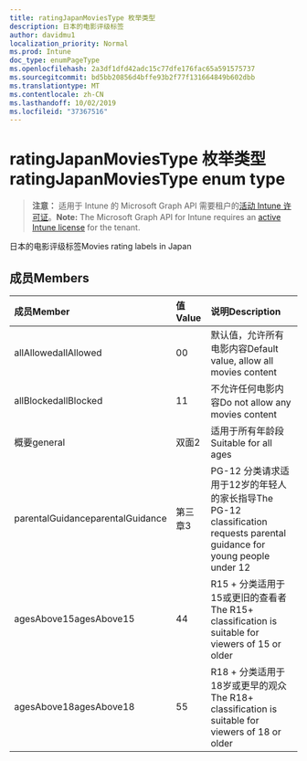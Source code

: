 ```yaml
---
title: ratingJapanMoviesType 枚举类型
description: 日本的电影评级标签
author: davidmu1
localization_priority: Normal
ms.prod: Intune
doc_type: enumPageType
ms.openlocfilehash: 2a3df1dfd42adc15c77dfe176fac65a591575737
ms.sourcegitcommit: bd5bb20856d4bffe93b2f77f131664849b602dbb
ms.translationtype: MT
ms.contentlocale: zh-CN
ms.lasthandoff: 10/02/2019
ms.locfileid: "37367516"
---
```

# <a name="ratingjapanmoviestype-enum-type"></a><span data-ttu-id="df898-103">ratingJapanMoviesType 枚举类型</span><span class="sxs-lookup"><span data-stu-id="df898-103">ratingJapanMoviesType enum type</span></span>

> <span data-ttu-id="df898-104">**注意：** 适用于 Intune 的 Microsoft Graph API 需要租户的[活动 Intune 许可证](https://go.microsoft.com/fwlink/?linkid=839381)。</span><span class="sxs-lookup"><span data-stu-id="df898-104">**Note:** The Microsoft Graph API for Intune requires an [active Intune license](https://go.microsoft.com/fwlink/?linkid=839381) for the tenant.</span></span>

<span data-ttu-id="df898-105">日本的电影评级标签</span><span class="sxs-lookup"><span data-stu-id="df898-105">Movies rating labels in Japan</span></span>

## <a name="members"></a><span data-ttu-id="df898-106">成员</span><span class="sxs-lookup"><span data-stu-id="df898-106">Members</span></span>
|<span data-ttu-id="df898-107">成员</span><span class="sxs-lookup"><span data-stu-id="df898-107">Member</span></span>|<span data-ttu-id="df898-108">值</span><span class="sxs-lookup"><span data-stu-id="df898-108">Value</span></span>|<span data-ttu-id="df898-109">说明</span><span class="sxs-lookup"><span data-stu-id="df898-109">Description</span></span>|
|:---|:---|:---|
|<span data-ttu-id="df898-110">allAllowed</span><span class="sxs-lookup"><span data-stu-id="df898-110">allAllowed</span></span>|<span data-ttu-id="df898-111">0</span><span class="sxs-lookup"><span data-stu-id="df898-111">0</span></span>|<span data-ttu-id="df898-112">默认值，允许所有电影内容</span><span class="sxs-lookup"><span data-stu-id="df898-112">Default value, allow all movies content</span></span>|
|<span data-ttu-id="df898-113">allBlocked</span><span class="sxs-lookup"><span data-stu-id="df898-113">allBlocked</span></span>|<span data-ttu-id="df898-114">1</span><span class="sxs-lookup"><span data-stu-id="df898-114">1</span></span>|<span data-ttu-id="df898-115">不允许任何电影内容</span><span class="sxs-lookup"><span data-stu-id="df898-115">Do not allow any movies content</span></span>|
|<span data-ttu-id="df898-116">概要</span><span class="sxs-lookup"><span data-stu-id="df898-116">general</span></span>|<span data-ttu-id="df898-117">双面</span><span class="sxs-lookup"><span data-stu-id="df898-117">2</span></span>|<span data-ttu-id="df898-118">适用于所有年龄段</span><span class="sxs-lookup"><span data-stu-id="df898-118">Suitable for all ages</span></span>|
|<span data-ttu-id="df898-119">parentalGuidance</span><span class="sxs-lookup"><span data-stu-id="df898-119">parentalGuidance</span></span>|<span data-ttu-id="df898-120">第三章</span><span class="sxs-lookup"><span data-stu-id="df898-120">3</span></span>|<span data-ttu-id="df898-121">PG-12 分类请求适用于12岁的年轻人的家长指导</span><span class="sxs-lookup"><span data-stu-id="df898-121">The PG-12 classification requests parental guidance for young people under 12</span></span>|
|<span data-ttu-id="df898-122">agesAbove15</span><span class="sxs-lookup"><span data-stu-id="df898-122">agesAbove15</span></span>|<span data-ttu-id="df898-123">4</span><span class="sxs-lookup"><span data-stu-id="df898-123">4</span></span>|<span data-ttu-id="df898-124">R15 + 分类适用于15或更旧的查看者</span><span class="sxs-lookup"><span data-stu-id="df898-124">The R15+ classification is suitable for viewers of 15 or older</span></span>|
|<span data-ttu-id="df898-125">agesAbove18</span><span class="sxs-lookup"><span data-stu-id="df898-125">agesAbove18</span></span>|<span data-ttu-id="df898-126">5</span><span class="sxs-lookup"><span data-stu-id="df898-126">5</span></span>|<span data-ttu-id="df898-127">R18 + 分类适用于18岁或更早的观众</span><span class="sxs-lookup"><span data-stu-id="df898-127">The R18+ classification is suitable for viewers of 18 or older</span></span>|





